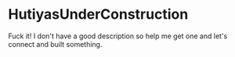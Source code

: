 # HutiyasUnderConstruction
Fuck it! I don't have a good description so help me get one and let's connect and built something.
